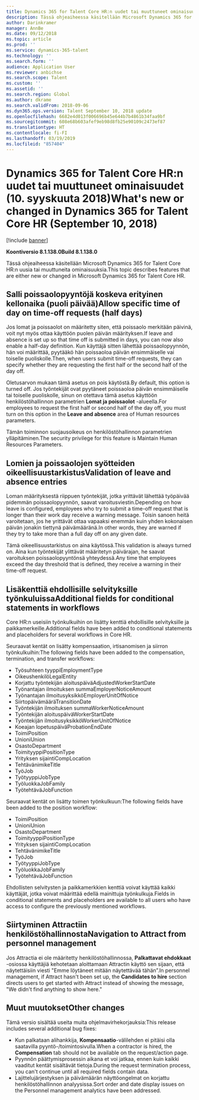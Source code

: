 ```yaml
---
title: Dynamics 365 for Talent Core HR:n uudet tai muuttuneet ominaisuudet (10. syyskuuta 2018)
description: Tässä ohjeaiheessa käsitellään Microsoft Dynamics 365 for Talent Core HR:n uusia tai muuttuneita ominaisuuksia.
author: Darinkramer
manager: AnnBe
ms.date: 09/12/2018
ms.topic: article
ms.prod: ''
ms.service: dynamics-365-talent
ms.technology: ''
ms.search.form: ''
audience: Application User
ms.reviewer: anbichse
ms.search.scope: Talent
ms.custom: ''
ms.assetid: ''
ms.search.region: Global
ms.author: dkrame
ms.search.validFrom: 2018-09-06
ms.dyn365.ops.version: Talent September 10, 2018 update
ms.openlocfilehash: 6682e4d013f006696b45e644b7b4861b34faa9bf
ms.sourcegitcommit: 608e68b603afef9eb98d8fb25e90109c2473ef87
ms.translationtype: HT
ms.contentlocale: fi-FI
ms.lasthandoff: 03/19/2019
ms.locfileid: "857404"
---
```

# <a name="whats-new-or-changed-in-dynamics-365-for-talent-core-hr-september-10-2018"></a><span data-ttu-id="6a0de-103">Dynamics 365 for Talent Core HR:n uudet tai muuttuneet ominaisuudet (10. syyskuuta 2018)</span><span class="sxs-lookup"><span data-stu-id="6a0de-103">What's new or changed in Dynamics 365 for Talent Core HR (September 10, 2018)</span></span>

[!include [banner](includes/banner.md)]

<span data-ttu-id="6a0de-104">**Koontiversio 8.1.138.0**</span><span class="sxs-lookup"><span data-stu-id="6a0de-104">**Build 8.1.138.0**</span></span>

<span data-ttu-id="6a0de-105">Tässä ohjeaiheessa käsitellään Microsoft Dynamics 365 for Talent Core HR:n uusia tai muuttuneita ominaisuuksia.</span><span class="sxs-lookup"><span data-stu-id="6a0de-105">This topic describes features that are either new or changed in Microsoft Dynamics 365 for Talent Core HR.</span></span>

## <a name="allow-specific-time-of-day-on-time-off-requests-half-days"></a><span data-ttu-id="6a0de-106">Salli poissaolopyyntöjä koskeva erityinen kellonaika (puoli päivää)</span><span class="sxs-lookup"><span data-stu-id="6a0de-106">Allow specific time of day on time-off requests (half days)</span></span>

<span data-ttu-id="6a0de-107">Jos lomat ja poissaolot on määritetty siten, että poissaolo merkitään päivinä, voit nyt myös ottaa käyttöön puolen päivän määrityksen.</span><span class="sxs-lookup"><span data-stu-id="6a0de-107">If leave and absence is set up so that time off is submitted in days, you can now also enable a half-day definition.</span></span> <span data-ttu-id="6a0de-108">Kun käyttäjä sitten lähettää poissaolopyynnön, hän voi määrittää, pyytääkö hän poissaoloa päivän ensimmäiselle vai toiselle puoliskolle.</span><span class="sxs-lookup"><span data-stu-id="6a0de-108">Then, when users submit time-off requests, they can specify whether they are requesting the first half or the second half of the day off.</span></span>

<span data-ttu-id="6a0de-109">Oletusarvon mukaan tämä asetus on pois käytöstä.</span><span class="sxs-lookup"><span data-stu-id="6a0de-109">By default, this option is turned off.</span></span> <span data-ttu-id="6a0de-110">Jos työntekijät ovat pyytäneet poissaoloa päivän ensimmäiselle tai toiselle puoliskolle, sinun on otettava tämä asetus käyttöön henkilöstöhallinnon parametrien **Lomat ja poissaolot** -alueella.</span><span class="sxs-lookup"><span data-stu-id="6a0de-110">For employees to request the first half or second half of the day off, you must turn on this option in the **Leave and absence** area of Human resources parameters.</span></span>

<span data-ttu-id="6a0de-111">Tämän toiminnon suojausoikeus on henkilöstöhallinnon parametrien ylläpitäminen.</span><span class="sxs-lookup"><span data-stu-id="6a0de-111">The security privilege for this feature is Maintain Human Resources Parameters.</span></span>

## <a name="validation-of-leave-and-absence-entries"></a><span data-ttu-id="6a0de-112">Lomien ja poissaolojen syötteiden oikeellisuustarkistus</span><span class="sxs-lookup"><span data-stu-id="6a0de-112">Validation of leave and absence entries</span></span>

<span data-ttu-id="6a0de-113">Loman määrityksestä riippuen työntekijät, jotka yrittävät lähettää työpäivää pidemmän poissaolopyynnön, saavat varoitusviestin.</span><span class="sxs-lookup"><span data-stu-id="6a0de-113">Depending on how leave is configured, employees who try to submit a time-off request that is longer than their work day receive a warning message.</span></span> <span data-ttu-id="6a0de-114">Toisin sanoen heitä varoitetaan, jos he yrittävät ottaa vapaaksi enemmän kuin yhden kokonaisen päivän jonakin tiettynä päivämääränä.</span><span class="sxs-lookup"><span data-stu-id="6a0de-114">In other words, they are warned if they try to take more than a full day off on any given date.</span></span>

<span data-ttu-id="6a0de-115">Tämä oikeellisuustarkistus on aina käytössä.</span><span class="sxs-lookup"><span data-stu-id="6a0de-115">This validation is always turned on.</span></span> <span data-ttu-id="6a0de-116">Aina kun työntekijät ylittävät määritetyn päivärajan, he saavat varoituksen poissaolopyyntönsä yhteydessä.</span><span class="sxs-lookup"><span data-stu-id="6a0de-116">Any time that employees exceed the day threshold that is defined, they receive a warning in their time-off request.</span></span>

## <a name="additional-fields-for-conditional-statements-in-workflows"></a><span data-ttu-id="6a0de-117">Lisäkenttiä ehdollisille selvityksille työnkuluissa</span><span class="sxs-lookup"><span data-stu-id="6a0de-117">Additional fields for conditional statements in workflows</span></span>

<span data-ttu-id="6a0de-118">Core HR:n useisiin työnkulkuihin on lisätty kenttiä ehdollisille selvityksille ja paikkamerkeille.</span><span class="sxs-lookup"><span data-stu-id="6a0de-118">Additional fields have been added to conditional statements and placeholders for several workflows in Core HR.</span></span>

<span data-ttu-id="6a0de-119">Seuraavat kentät on lisätty kompensaation, irtisanomisen ja siirron työnkulkuihin:</span><span class="sxs-lookup"><span data-stu-id="6a0de-119">The following fields have been added to the compensation, termination, and transfer workflows:</span></span>

- <span data-ttu-id="6a0de-120">Työsuhteen tyyppi</span><span class="sxs-lookup"><span data-stu-id="6a0de-120">EmploymentType</span></span>
- <span data-ttu-id="6a0de-121">Oikeushenkilö</span><span class="sxs-lookup"><span data-stu-id="6a0de-121">LegalEntity</span></span>
- <span data-ttu-id="6a0de-122">Korjattu työntekijän aloituspäivä</span><span class="sxs-lookup"><span data-stu-id="6a0de-122">AdjustedWorkerStartDate</span></span>
- <span data-ttu-id="6a0de-123">Työnantajan ilmoituksen summa</span><span class="sxs-lookup"><span data-stu-id="6a0de-123">EmployerNoticeAmount</span></span>
- <span data-ttu-id="6a0de-124">Työnantajan ilmoitusyksikkö</span><span class="sxs-lookup"><span data-stu-id="6a0de-124">EmployerUnitOfNotice</span></span>
- <span data-ttu-id="6a0de-125">Siirtopäivämäärä</span><span class="sxs-lookup"><span data-stu-id="6a0de-125">TransitionDate</span></span>
- <span data-ttu-id="6a0de-126">Työntekijän ilmoituksen summa</span><span class="sxs-lookup"><span data-stu-id="6a0de-126">WorkerNoticeAmount</span></span>
- <span data-ttu-id="6a0de-127">Työntekijän aloituspäivä</span><span class="sxs-lookup"><span data-stu-id="6a0de-127">WorkerStartDate</span></span>
- <span data-ttu-id="6a0de-128">Työntekijän ilmoitusyksikkö</span><span class="sxs-lookup"><span data-stu-id="6a0de-128">WorkerUnitOfNotice</span></span>
- <span data-ttu-id="6a0de-129">Koeajan lopetuspäivä</span><span class="sxs-lookup"><span data-stu-id="6a0de-129">ProbationEndDate</span></span>
- <span data-ttu-id="6a0de-130">Toimi</span><span class="sxs-lookup"><span data-stu-id="6a0de-130">Position</span></span>
- <span data-ttu-id="6a0de-131">Unioni</span><span class="sxs-lookup"><span data-stu-id="6a0de-131">Union</span></span>
- <span data-ttu-id="6a0de-132">Osasto</span><span class="sxs-lookup"><span data-stu-id="6a0de-132">Department</span></span>
- <span data-ttu-id="6a0de-133">Toimityyppi</span><span class="sxs-lookup"><span data-stu-id="6a0de-133">PositionType</span></span>
- <span data-ttu-id="6a0de-134">Yrityksen sijainti</span><span class="sxs-lookup"><span data-stu-id="6a0de-134">CompLocation</span></span>
- <span data-ttu-id="6a0de-135">Tehtävänimike</span><span class="sxs-lookup"><span data-stu-id="6a0de-135">Title</span></span>
- <span data-ttu-id="6a0de-136">Työ</span><span class="sxs-lookup"><span data-stu-id="6a0de-136">Job</span></span>
- <span data-ttu-id="6a0de-137">Työtyyppi</span><span class="sxs-lookup"><span data-stu-id="6a0de-137">JobType</span></span>
- <span data-ttu-id="6a0de-138">Työluokka</span><span class="sxs-lookup"><span data-stu-id="6a0de-138">JobFamily</span></span>
- <span data-ttu-id="6a0de-139">Työtehtävä</span><span class="sxs-lookup"><span data-stu-id="6a0de-139">JobFunction</span></span>

<span data-ttu-id="6a0de-140">Seuraavat kentät on lisätty toimen työnkulkuun:</span><span class="sxs-lookup"><span data-stu-id="6a0de-140">The following fields have been added to the position workflow:</span></span>

- <span data-ttu-id="6a0de-141">Toimi</span><span class="sxs-lookup"><span data-stu-id="6a0de-141">Position</span></span>
- <span data-ttu-id="6a0de-142">Unioni</span><span class="sxs-lookup"><span data-stu-id="6a0de-142">Union</span></span>
- <span data-ttu-id="6a0de-143">Osasto</span><span class="sxs-lookup"><span data-stu-id="6a0de-143">Department</span></span>
- <span data-ttu-id="6a0de-144">Toimityyppi</span><span class="sxs-lookup"><span data-stu-id="6a0de-144">PositionType</span></span>
- <span data-ttu-id="6a0de-145">Yrityksen sijainti</span><span class="sxs-lookup"><span data-stu-id="6a0de-145">CompLocation</span></span>
- <span data-ttu-id="6a0de-146">Tehtävänimike</span><span class="sxs-lookup"><span data-stu-id="6a0de-146">Title</span></span>
- <span data-ttu-id="6a0de-147">Työ</span><span class="sxs-lookup"><span data-stu-id="6a0de-147">Job</span></span>
- <span data-ttu-id="6a0de-148">Työtyyppi</span><span class="sxs-lookup"><span data-stu-id="6a0de-148">JobType</span></span>
- <span data-ttu-id="6a0de-149">Työluokka</span><span class="sxs-lookup"><span data-stu-id="6a0de-149">JobFamily</span></span>
- <span data-ttu-id="6a0de-150">Työtehtävä</span><span class="sxs-lookup"><span data-stu-id="6a0de-150">JobFunction</span></span>

<span data-ttu-id="6a0de-151">Ehdollisten selvitysten ja paikkamerkkien kenttiä voivat käyttää kaikki käyttäjät, jotka voivat määrittää edellä mainittuja työnkulkuja.</span><span class="sxs-lookup"><span data-stu-id="6a0de-151">Fields in conditional statements and placeholders are available to all users who have access to configure the previously mentioned workflows.</span></span>

## <a name="navigation-to-attract-from-personnel-management"></a><span data-ttu-id="6a0de-152">Siirtyminen Attractiin henkilöstöhallinnosta</span><span class="sxs-lookup"><span data-stu-id="6a0de-152">Navigation to Attract from personnel management</span></span>

<span data-ttu-id="6a0de-153">Jos Attractia ei ole määritetty henkilöstöhallinnossa, **Palkattavat ehdokkaat** -osiossa käyttäjiä kehotetaan aloittamaan Attractin käyttö sen sijaan, että näytettäisiin viesti "Emme löytäneet mitään näytettävää tähän”.</span><span class="sxs-lookup"><span data-stu-id="6a0de-153">In personnel management, if Attract hasn't been set up, the **Candidates to hire** section directs users to get started with Attract instead of showing the message, "We didn't find anything to show here."</span></span>

## <a name="other-changes"></a><span data-ttu-id="6a0de-154">Muut muutokset</span><span class="sxs-lookup"><span data-stu-id="6a0de-154">Other changes</span></span>

<span data-ttu-id="6a0de-155">Tämä versio sisältää useita muita ohjelmavirhekorjauksia:</span><span class="sxs-lookup"><span data-stu-id="6a0de-155">This release includes several additional bug fixes:</span></span>

- <span data-ttu-id="6a0de-156">Kun palkataan alihankkija, **Kompensaatio**-välilehden ei pitäisi olla saatavilla pyyntö-/toimintosivulla.</span><span class="sxs-lookup"><span data-stu-id="6a0de-156">When a contractor is hired, the **Compensation** tab should not be available on the request/action page.</span></span>
- <span data-ttu-id="6a0de-157">Pyynnön päättymisprosessin aikana et voi jatkaa, ennen kuin kaikki vaaditut kentät sisältävät tietoja.</span><span class="sxs-lookup"><span data-stu-id="6a0de-157">During the request termination process, you can't continue until all required fields contain data.</span></span>
- <span data-ttu-id="6a0de-158">Lajittelujärjestyksen ja päivämäärän näyttöongelmat on korjattu henkilöstöhallinnon analyysissa.</span><span class="sxs-lookup"><span data-stu-id="6a0de-158">Sort order and date display issues on the Personnel management analytics have been addressed.</span></span>
